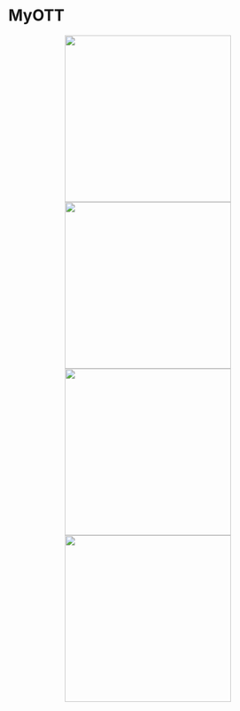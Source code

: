 # MyOTT

<div align="center">
  <img src="https://github.com/mekala-vamsi-krishna/MyOTT/assets/68817698/4b5c30e4-e9f2-4323-b72b-b98ce87ee891" width="300"/>
  <img src="https://github.com/mekala-vamsi-krishna/MyOTT/assets/68817698/adc8055a-5239-4f4c-a2d7-b87139af6071" width="300"/>
</div>
<div align="center">
  <img src="https://github.com/mekala-vamsi-krishna/MyOTT/assets/68817698/a89d47f1-c95a-4753-88b6-4ae2fe8a8296" width="300"/>
  <img src="https://github.com/mekala-vamsi-krishna/MyOTT/assets/68817698/9be8ea07-978a-4588-9574-0792a360f502" width="300"/>
</div>
